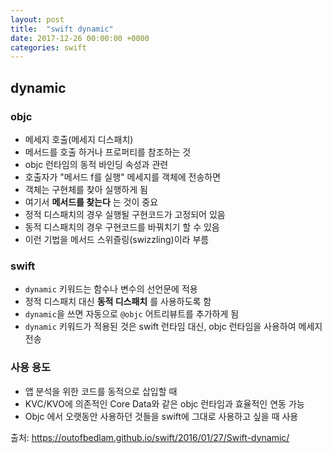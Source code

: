 ```yaml
---
layout: post
title:  "swift dynamic"
date: 2017-12-26 00:00:00 +0000
categories: swift
---
```


## dynamic
### objc
* 메세지 호출(메세지 디스패치)
* 메서드를 호출 하거나 프로퍼티를 참조하는 것
* objc 런타임의 동적 바인딩 속성과 관련
* 호출자가 "메서드 f를 실행" 메세지를 객체에 전송하면
* 객체는 구현체를 찾아 실행하게 됨
* 여기서 **메서드를 찾는다** 는 것이 중요
* 정적 디스패치의 경우 실행될 구현코드가 고정되어 있음
* 동적 디스패치의 경우 구현코드를 바꿔치기 할 수 있음
* 이런 기법을 메서드 스위즐링(swizzling)이라 부름

### swift
* `dynamic` 키워드는 함수나 변수의 선언문에 적용
* 정적 디스패치 대신 **동적 디스패치** 를 사용하도록 함
* `dynamic`을 쓰면 자동으로 `@objc` 어트리뷰트를 추가하게 됨
* `dynamic` 키워드가 적용된 것은 swift 런타임 대신, objc 런타임을 사용하여  메세지 전송

### 사용 용도
* 앱 분석을 위한 코드를 동적으로 삽입할 때
* KVC/KVO에 의존적인 Core Data와 같은 objc 런타임과 효율적인 연동 가능
* Objc 에서 오랫동안 사용하던 것들을 swift에 그대로 사용하고 싶을 때 사용

출처: https://outofbedlam.github.io/swift/2016/01/27/Swift-dynamic/

